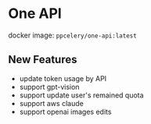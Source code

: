 # One API

docker image: `ppcelery/one-api:latest`

## New Features

- update token usage by API
- support gpt-vision
- support update user's remained quota
- support aws claude
- support openai images edits
